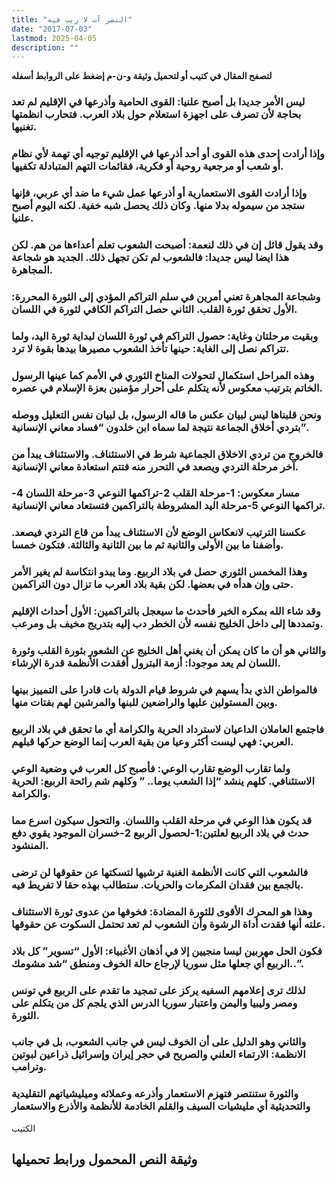 ```yaml
---
title: "النصر آت لا ريب فيه"
date: "2017-07-03"
lastmod: 2025-04-05
description: ""
---
```

**لتصفح المقال في كتيب أو لتحميل وثيقة و-ن-م إضغط على الروابط أسفله**

### ليس الأمر جديدا بل أصبح علنيا: القوى الحامية وأذرعها في الإقليم لم تعد بحاجة لأن تصرف على اجهزة استعلام حول بلاد العرب. فتحارب انظمتها تغنيها.

### وإذا أرادت إحدى هذه القوى أو أحد أذرعها في الإقليم توجيه أي تهمة لأي نظام أو شعب أو مرجعية روحية أو فكرية، فقائمات التهم المتبادلة تكفيها.

### وإذا أرادت القوى الاستعمارية أو أذرعها عمل شيء ما ضد أي عربي، فإنها ستجد من سيموله بدلا منها. وكان ذلك يحصل شبه خفية. لكنه اليوم أصبح علنيا.

### وقد يقول قائل إن في ذلك لنعمة: أصبحت الشعوب تعلم أعداءها من هم. لكن هذا ايضا ليس جديدا: فالشعوب لم تكن تجهل ذلك. الجديد هو شجاعة المجاهرة.

### وشجاعة المجاهرة تعني أمرين في سلم التراكم المؤدي إلى الثورة المحررة: الأول تحقق ثورة القلب. الثاني حصل التراكم الكافي لثورة في اللسان.

### وبقيت مرحلتان وغاية: حصول التراكم في ثورة اللسان لبداية ثورة اليد، ولما تتراكم نصل إلى الغاية: حينها تأخذ الشعوب مصيرها بيدها بقوة لا ترد.

### وهذه المراحل استكمال لتحولات المناخ الثوري في الأمم كما عينها الرسول الخاتم بترتيب معكوس لأنه يتكلم على أحرار مؤمنين بعزة الإسلام في عصره.

### ونحن قلبناها ليس لبيان عكس ما قاله الرسول، بل لبيان نفس التعليل ووصله بتردي أخلاق الجماعة نتيجة لما سماه ابن خلدون “فساد معاني الإنسانية”.

### فالخروج من تردي الاخلاق الجماعية شرط في الاستئناف. والاستئناف يبدأ من آخر مرحلة التردي ويصعد في التحرر منه فتتم استعادة معاني الإنسانية.

### مسار معكوس: 1-مرحلة القلب 2-تراكمها النوعي 3-مرحلة اللسان 4-تراكمها النوعي 5-مرحلة اليد المشروطة بالتراكمين فتستعاد معاني الإنسانية.

### عكسنا الترتيب لانعكاس الوضع لأن الاستئناف يبدأ من قاع التردي فيصعد. وأضفنا ما بين الأولى والثانية ثم ما بين الثانية والثالثة. فتكون خمسا.

### وهذا المخمس الثوري حصل في بلاد الربيع. وما يبدو انتكاسة لم يغير الأمر حتى وإن هدأه في بعضها. لكن بقية بلاد العرب ما تزال دون التراكمين.

### وقد شاء الله بمكره الخير فأحدث ما سيعجل بالتراكمين: الأول أحداث الإقليم وتمددها إلى داخل الخليج نفسه لأن الخطر دب إليه بتدريج مخيف بل ومرعب.

### والثاني هو أن ما كان يمكن أن يغني أهل الخليج عن الشعور بثورة القلب وثورة اللسان لم يعد موجودا: أزمة البترول أفقدت الأنظمة قدرة الإرشاء.

### فالمواطن الذي بدأ يسهم في شروط قيام الدولة بات قادرا على التمييز بينها وبين المستولين عليها والراضعين للبنها والمرشين لهم بفتات منها.

### فاجتمع العاملان الداعيان لاسترداد الحرية والكرامة أي ما تحقق في بلاد الربيع العربي: فهي ليست أكثر وعيا من بقية العرب إنما الوضع حركها قبلهم.

### ولما تقارب الوضع تقارب الوعي: فأصبح كل العرب في وضعية الوعي الاستئنافي. كلهم ينشد “إذا الشعب يوما.. ” وكلهم شم رائحة الربيع: الحرية والكرامة.

### قد يكون هذا الوعي في مرحلة القلب واللسان. والتحول سيكون اسرع مما حدث في بلاد الربيع لعلتين:1-لحصول الربيع 2-خسران الموجود يقوي دفع المنشود.

### فالشعوب التي كانت الأنظمة الغنية ترشيها لتسكتها عن حقوقها لن ترضى بالجمع بين فقدان المكرمات والحريات. ستطالب بهذه حقا لا تفريط فيه.

### وهذا هو المحرك الأقوى للثورة المضادة: فخوفها من عدوى ثورة الاستئناف علته أنها فقدت أداة الرشوة وأن الشعوب لم تعد تحتمل السكوت عن حقوقها.

### فكون الحل مهربين ليسا منجيين إلا في أذهان الأغبياء: الأول “تسوير” كل بلاد الربيع أي جعلها مثل سوريا لإرجاع حالة الخوف ومنطق “شد مشومك..”.

### لذلك ترى إعلامهم السفيه يركز على تمجيد ما تقدم على الربيع في تونس ومصر وليبيا واليمن واعتبار سوريا الدرس الذي يلجم كل من يتكلم على الثورة.

### والثاني وهو الدليل على أن الخوف ليس في جانب الشعوب، بل في جانب الانظمة: الارتماء العلني والصريح في حجر إيران وإسرائيل ذراعين لبوتين وترامب.

### والثورة ستنتصر فتهزم الاستعمار وأذرعه وعملائه وميليشياتهم التقليدية والتحديثية أي مليشيات السيف والقلم الخادمة للأنظمة والأذرع والاستعمار

الكتيب

## وثيقة النص المحمول ورابط تحميلها

###
